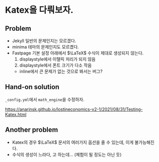 # Katex을 다뤄보자. 

## Problem 

- Jekyll 일반의 문제인지는 모르겠다. 
- minima 테마의 문제인지도 모르곘다. 
- Fastpage 기본 설정 아래에서 $\LaTeX$ 수식이 제대로 생성되지 않는다. 
    1. displaystyle에서 이탤릭 처리가 되지 않음 
    2. displaystyle에서 폰트 크기가 다소 작음 
    - inline에서 큰 문제가 없는 것으로 봐서는 버그? 

## Hand-on solution 

`_config.yml`에서 `math_engine`을 수정하자. 

https://anarinsk.github.io/lostineconomics-v2-1/2021/08/31/Testing-Katex.html


## Another problem 

- Katex의 경우 $\LaTeX$ 문서의 여러가지 옵션을 줄 수 있는데, 이게 불가능해진다. 
- 수식의 생성이 느라다, 고 하는데... (체험이 될 정도는 아닌 듯)